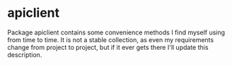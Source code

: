 # apiclient
Package apiclient contains some convenience methods I find myself using from time to time. It is not a stable collection, as even my requirements change from project to project, but if it ever gets there I'll update this description.
